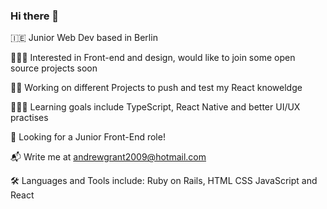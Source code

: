 ### Hi there 👋
🇮🇪 Junior Web Dev based in Berlin

👨🏻‍🎨 Interested in Front-end and design, would like to join some open source projects soon

🏋️‍♀️ Working on different Projects to push and test my React knoweldge

🧑🏻‍💻 Learning goals include TypeScript, React Native and better UI/UX practises

🤠 Looking for a Junior Front-End role!

📬 Write me at andrewgrant2009@hotmail.com

🛠 Languages and Tools include: Ruby on Rails, HTML CSS JavaScript and React
